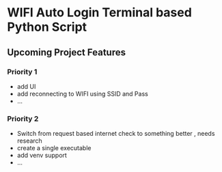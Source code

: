 # WIFI Auto Login Terminal based Python Script


## Upcoming Project Features 
### Priority 1
- add UI
- add reconnecting to WIFI using SSID and Pass
- ...

### Priority 2
- Switch from request based internet check to something better , needs research
- create a single executable
- add venv support
- ...
  
